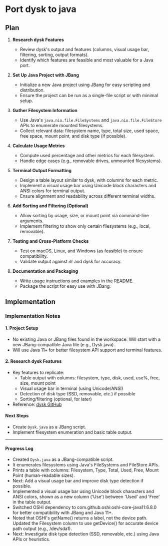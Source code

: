 # Port dysk to java

## Plan

1. **Research dysk Features**
   - Review dysk's output and features (columns, visual usage bar, filtering, sorting, output formats).
   - Identify which features are feasible and most valuable for a Java port.

2. **Set Up Java Project with JBang**
   - Initialize a new Java project using JBang for easy scripting and distribution.
   - Ensure the project can be run as a single-file script or with minimal setup.

3. **Gather Filesystem Information**
   - Use Java's `java.nio.file.FileSystems` and `java.nio.file.FileStore` APIs to enumerate mounted filesystems.
   - Collect relevant data: filesystem name, type, total size, used space, free space, mount point, and disk type (if possible).

4. **Calculate Usage Metrics**
   - Compute used percentage and other metrics for each filesystem.
   - Handle edge cases (e.g., removable drives, unmounted filesystems).

5. **Terminal Output Formatting**
   - Design a table layout similar to dysk, with columns for each metric.
   - Implement a visual usage bar using Unicode block characters and ANSI colors for terminal output.
   - Ensure alignment and readability across different terminal widths.

6. **Add Sorting and Filtering (Optional)**
   - Allow sorting by usage, size, or mount point via command-line arguments.
   - Implement filtering to show only certain filesystems (e.g., local, removable).

7. **Testing and Cross-Platform Checks**
   - Test on macOS, Linux, and Windows (as feasible) to ensure compatibility.
   - Validate output against `df` and dysk for accuracy.

8. **Documentation and Packaging**
   - Write usage instructions and examples in the README.
   - Package the script for easy use with JBang.

## Implementation

### Implementation Notes

#### 1. Project Setup
- No existing Java or JBang files found in the workspace. Will start with a new JBang-compatible Java file (e.g., Dysk.java).
- Will use Java 11+ for better filesystem API support and terminal features.

#### 2. Research dysk Features
- Key features to replicate:
  - Table output with columns: filesystem, type, disk, used, use%, free, size, mount point
  - Visual usage bar in terminal (using Unicode/ANSI)
  - Detection of disk type (SSD, removable, etc.) if possible
  - Sorting/filtering (optional, for later)
- Reference: [dysk GitHub](https://github.com/Canop/dysk)

#### Next Steps
- Create `Dysk.java` as a JBang script.
- Implement filesystem enumeration and basic table output.

---

#### Progress Log
- Created `Dysk.java` as a JBang-compatible script.
- It enumerates filesystems using Java's FileSystems and FileStore APIs.
- Prints a table with columns: Filesystem, Type, Total, Used, Free, Mount Point (human-readable sizes).
- Next: Add a visual usage bar and improve disk type detection if possible.
- Implemented a visual usage bar using Unicode block characters and ANSI colors, shown as a new column ('Use') between 'Used' and 'Free' in the table output.
- Switched OSHI dependency to com.github.oshi:oshi-core-java11:6.8.0 for better compatibility with JBang and Java 11+.
- Noted that OSHI's getName() returns a label, not the device path. Updated the Filesystem column to use getDevice() for accurate device path output (e.g., /dev/sda1).
- Next: Investigate disk type detection (SSD, removable, etc.) using Java APIs or heuristics.
